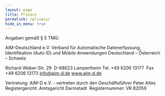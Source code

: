 ```yaml
---
layout: page
title: Privacy
permalink: /privacy/
hide_in_menu: true
---
```




Angaben gemäß § 5 TMG:  

AIM-Deutschland e.V.
Verband für Automatische Datenerfassung, Identifikation (Auto ID) und Mobile Anwendungen Deutschland – Österreich – Schweiz  

Richard-Weber-Str. 29 
D-68623 Lampertheim
Tel. +49 6206 13177 
Fax +49 6206 13173
info@aim-d.de
www.aim-d.de  

Vertretung:
AIM-D e.V. - vertreten durch den Geschäftsführer Peter Altes 
Registergericht: Amtsgericht Darmstadt 
Registernummer: VR 82059
